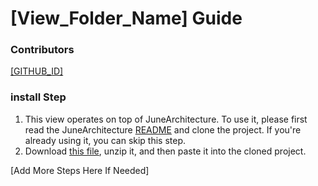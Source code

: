 # [View_Folder_Name] Guide

### Contributors
[[GITHUB_ID]](https://github.com/[GITHUB_ID])

### install Step

1. This view operates on top of JuneArchitecture. To use it, please first read the
   JuneArchitecture [README](https://github.com/melodysdreamj/JuneArchitecture) and clone the project. If you're already
   using it, you can skip this step.
2. Download [this file](https://june-arch-asset.pages.dev/popup/toast/[View_Folder_Name].zip), unzip it, and then paste
   it into the cloned project.

[Add More Steps Here If Needed]